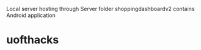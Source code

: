 Local server hosting through Server folder
shoppingdashboardv2 contains Android application
# uofthacks